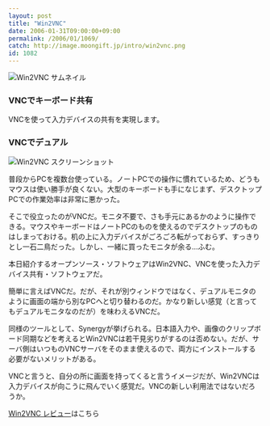 ```yaml
---
layout: post
title: "Win2VNC"
date: 2006-01-31T09:00:00+09:00
permalink: /2006/01/1069/
catch: http://image.moongift.jp/intro/win2vnc.png
id: 1082
---
```

 ![Win2VNC サムネイル](http://image.moongift.jp/intro/win2vnc.t.png "Win2VNC サムネイル")
  

### VNCでキーボード共有
  
VNCを使って入力デバイスの共有を実現します。  
<!--more-->  

### VNCでデュアル
  

![Win2VNC スクリーンショット](http://image.moongift.jp/intro/win2vnc.png "Win2VNC スクリーンショット")

  

普段からPCを複数台使っている。ノートPCでの操作に慣れているため、どうもマウスは使い勝手が良くない。大型のキーボードも手になじまず、デスクトップPCでの作業効率は非常に悪かった。

  

そこで役立ったのがVNCだ。モニタ不要で、さも手元にあるかのように操作できる。マウスやキーボードはノートPCのものを使えるのでデスクトップのものはしまっておける。机の上に入力デバイスがごろごろ転がっておらず、すっきりとし一石二鳥だった。しかし、一緒に買ったモニタが余る…ふむ。

  

本日紹介するオープンソース・ソフトウェアはWin2VNC、VNCを使った入力デバイス共有・ソフトウェアだ。

  

簡単に言えばVNCだ。だが、それが別ウィンドウではなく、デュアルモニタのように画面の端から別なPCへと切り替わるのだ。かなり新しい感覚（と言ってもデュアルモニタなのだが）を味わえるVNCだ。

  

同様のツールとして、Synergyが挙げられる。日本語入力や、画像のクリップボード同期などを考えるとWin2VNCは若干見劣りがするのは否めない。だが、サーバ側はいつものVNCサーバをそのまま使えるので、両方にインストールする必要がないメリットがある。

  

VNCと言うと、自分の所に画面を持ってくると言うイメージだが、Win2VNCは入力デバイスが向こうに飛んでいく感覚だ。VNCの新しい利用法ではないだろうか。

  

[Win2VNC レビュー](http://oss.moongift.jp/review/i-1092.html)はこちら

